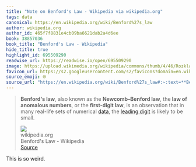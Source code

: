 ```yaml
---
title: "Note on Benford's Law - Wikipedia via wikipedia.org"
tags: data
canonical: https://en.wikipedia.org/wiki/Benford%27s_law
author: wikipedia.org
author_id: 465f7f8831e4cb09ba6621dab2a4d6ee
book: 38857036
book_title: "Benford's Law - Wikipedia"
hide_title: true
highlight_id: 695509290
readwise_url: https://readwise.io/open/695509290
image: https://upload.wikimedia.org/wikipedia/commons/thumb/4/46/Rozklad_benforda.svg/1200px-Rozklad_benforda.svg.png
favicon_url: https://s2.googleusercontent.com/s2/favicons?domain=en.wikipedia.org
source_emoji: 🌐
source_url: "https://en.wikipedia.org/wiki/Benford%27s_law#:~:text=**Benford%27s%20law**%2C%20also,to%20be%20small."
---
```


> **Benford's law**, also known as the **Newcomb–Benford law**, the **law of anomalous numbers**, or the **first-digit law**, is an observation that in many real-life sets of numerical [data](https://en.wikipedia.org/wiki/Data), the [leading digit](https://en.wikipedia.org/wiki/Leading_digit) is likely to be small.
> <div class="quoteback-footer"><div class="quoteback-avatar"><img class="mini-favicon" src="https://s2.googleusercontent.com/s2/favicons?domain=en.wikipedia.org"></div><div class="quoteback-metadata"><div class="metadata-inner"><span style="display:none">FROM:</span><div aria-label="wikipedia.org" class="quoteback-author"> wikipedia.org</div><div aria-label="Benford's Law - Wikipedia" class="quoteback-title"> Benford's Law - Wikipedia</div></div></div><div class="quoteback-backlink"><a target="_blank" aria-label="go to the full text of this quotation" rel="noopener" href="https://en.wikipedia.org/wiki/Benford%27s_law#:~:text=**Benford%27s%20law**%2C%20also,to%20be%20small." class="quoteback-arrow"> Source</a></div></div>

This is so weird.